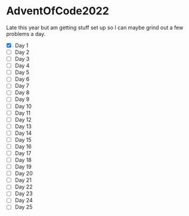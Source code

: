 # AdventOfCode2022

Late this year but am getting stuff set up so I can maybe grind out a few problems a day.

-[x] Day 1
-[ ] Day 2
-[ ] Day 3
-[ ] Day 4
-[ ] Day 5
-[ ] Day 6
-[ ] Day 7
-[ ] Day 8
-[ ] Day 9
-[ ] Day 10
-[ ] Day 11
-[ ] Day 12
-[ ] Day 13
-[ ] Day 14
-[ ] Day 15
-[ ] Day 16
-[ ] Day 17
-[ ] Day 18
-[ ] Day 19
-[ ] Day 20
-[ ] Day 21
-[ ] Day 22
-[ ] Day 23
-[ ] Day 24
-[ ] Day 25
